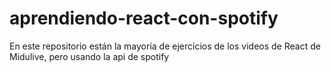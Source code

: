# aprendiendo-react-con-spotify
En este repositorio están la mayoria de ejercicios de los videos de React de Midulive, pero usando la api de spotify

